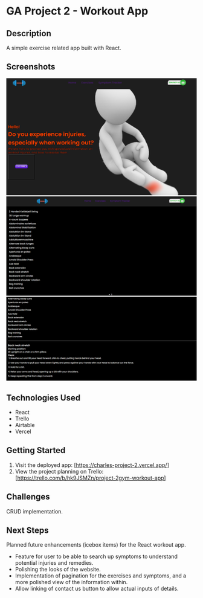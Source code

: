# GA Project 2 - Workout App

## Description

A simple exercise related app built with React.

## Screenshots


![](https://github.com/czlim001/Charles-project-2/blob/Charles-Project-2/src/assets/Home%20tab.PNG)
![](https://github.com/czlim001/Charles-project-2/blob/Charles-Project-2/src/assets/Exercise%20tab.PNG)
![](https://github.com/czlim001/Charles-project-2/blob/Charles-Project-2/src/assets/Specific%20exercise%20tab.PNG)

## Technologies Used
- React
- Trello
- Airtable
- Vercel

## Getting Started
1. Visit the deployed app: [https://charles-project-2.vercel.app/]
2. View the project planning on Trello: [https://trello.com/b/hk9JSMZn/project-2gym-workout-app]

## Challenges
CRUD implementation.

## Next Steps

Planned future enhancements (icebox items) for the React workout app.
- Feature for user to be able to search up symptoms to understand potential injuries and remedies.
- Polishing the looks of the website.
- Implementation of pagination for the exercises and symptoms, and a more polished view of the information within.
- Allow linking of contact us button to allow actual inputs of details.
